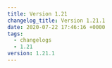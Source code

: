 ```yaml
---
title: Version 1.21
changelog_title: Version 1.21.1
date: 2020-07-22 17:46:16 +0000
tags:
  - changelogs
  - 1.21
version: 1.21.1
---
```


<script src="https://gist.github.com/spinnaker-release/98c3bab183b507662a8f5524e54626d4.js?file=1.21.1.md"></script>
<script src="https://gist.github.com/spinnaker-release/98c3bab183b507662a8f5524e54626d4.js?file=1.21.0.md"></script>
